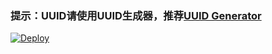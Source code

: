 ﻿### 提示：UUID请使用UUID生成器，推荐[UUID Generator](https://www.uuidgenerator.net/)

[![Deploy](https://www.herokucdn.com/deploy/button.png)](https://dashboard.heroku.com/new?template=https://github.com/pp00ljmn/duo-78e-d)  
